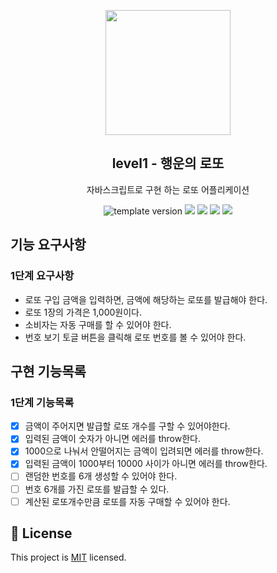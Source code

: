 <p align="middle" >
  <img width="200px;" src="./images/lotto_ball.png"/>
</p>
<h2 align="middle">level1 - 행운의 로또</h2>
<p align="middle">자바스크립트로 구현 하는 로또 어플리케이션</p>
<p align="middle">
  <img src="https://img.shields.io/badge/version-1.0.0-blue?style=flat-square" alt="template version"/>
  <img src="https://img.shields.io/badge/language-html-red.svg?style=flat-square"/>
  <img src="https://img.shields.io/badge/language-css-blue.svg?style=flat-square"/>
  <img src="https://img.shields.io/badge/language-js-yellow.svg?style=flat-square"/>
  <img src="https://img.shields.io/badge/license-MIT-brightgreen.svg?style=flat-square"/>
</p>

## 기능 요구사항

### 1단계 요구사항

- 로또 구입 금액을 입력하면, 금액에 해당하는 로또를 발급해야 한다.
- 로또 1장의 가격은 1,000원이다.
- 소비자는 자동 구매를 할 수 있어야 한다.
- 번호 보기 토글 버튼을 클릭해 로또 번호를 볼 수 있어야 한다.

## 구현 기능목록

### 1단계 기능목록

- [x] 금액이 주어지면 발급할 로또 개수를 구할 수 있어야한다.
- [x] 입력된 금액이 숫자가 아니면 에러를 throw한다.
- [x] 1000으로 나눠서 안떨어지는 금액이 입려되면 에러를 throw한다.
- [x] 입력된 금액이 1000부터 10000 사이가 아니면 에러를 throw한다.
- [ ] 랜덤한 번호를 6개 생성할 수 있어야 한다.
- [ ] 번호 6개를 가진 로또를 발급할 수 있다.
- [ ] 계산된 로또개수만큼 로또를 자동 구매할 수 있어야 한다.

## 📝 License

This project is [MIT](https://github.com/woowacourse/javascript-lotto/blob/main/LICENSE) licensed.
